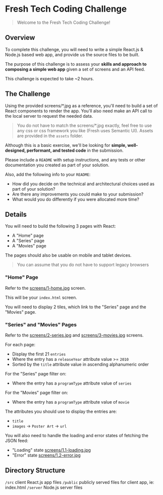 # Fresh Tech Coding Challenge

> Welcome to the Fresh Tech Coding Challenge!

## Overview

To complete this challenge, you will need to write a simple React.js & Node.js based web app, and provide us the source files to be built.

The purpose of this challenge is to assess your **skills and approach to composing a simple web app** given a set of screens and an API feed.

This challenge is expected to take ~2 hours.

## The Challenge

Using the provided screens/*.jpg as a reference, you'll need to build a set of React components to render the app. You'll also need make an API call to the local server to request the needed data.

> You do not have to match the screens/*.jpg exactly, feel free to use any css or css framework you like (Fresh uses Semantic UI). Assets are provided in the `assets` folder.

Although this is a basic exercise, we'll be looking for **simple, well-designed, performant, and tested code** in the submission.

Please include a `README` with setup instructions, and any tests or other documentation you created as part of your solution.

Also, add the following info to your `README`:

- How did you decide on the technical and architectural choices used as part of your solution?
- Are there any improvements you could make to your submission?
- What would you do differently if you were allocated more time?

## Details

You will need to build the following 3 pages with React:

- A "Home" page
- A "Series" page
- A "Movies" page

The pages should also be usable on mobile and tablet devices.

> You can assume that you do not have to support legacy browsers

### "Home" Page

Refer to the [screens/1-home.jpg](./screens/1-home.jpg) screen.

This will be your `index.html` screen.

You will need to display 2 tiles, which link to the "Series" page and the "Movies" page.

### "Series" and "Movies" Pages

Refer to the [screens/2-series.jpg](./screens/2-series.jpg) and [screens/3-movies.jpg](./screens/3-movies.jpg) screens.

For each page:

- Display the first 21 `entries`
- Where the entry has a `releaseYear` attribute value >= `2010`
- Sorted by the `title` attribute value in ascending alphanumeric order

For the "Series" page filter on:

- Where the entry has a `programType` attribute value of `series`

For the "Movies" page filter on:

- Where the entry has a `programType` attribute value of `movie`

The attributes you should use to display the entries are:

- `title`
- `images` → `Poster Art` → `url`

You will also need to handle the loading and error states of fetching the JSON feed:

- "Loading" state [screens/1.1-loading.jpg](./screens/1.1-loading.jpg)
- "Error" state [screens/1.2-error.jpg](./screens/1.2-error.jpg)

## Directory Structure

`/src` client React.js app files
`/public` publicly served files for client app, ie: index.html
`/server` Node.js server files